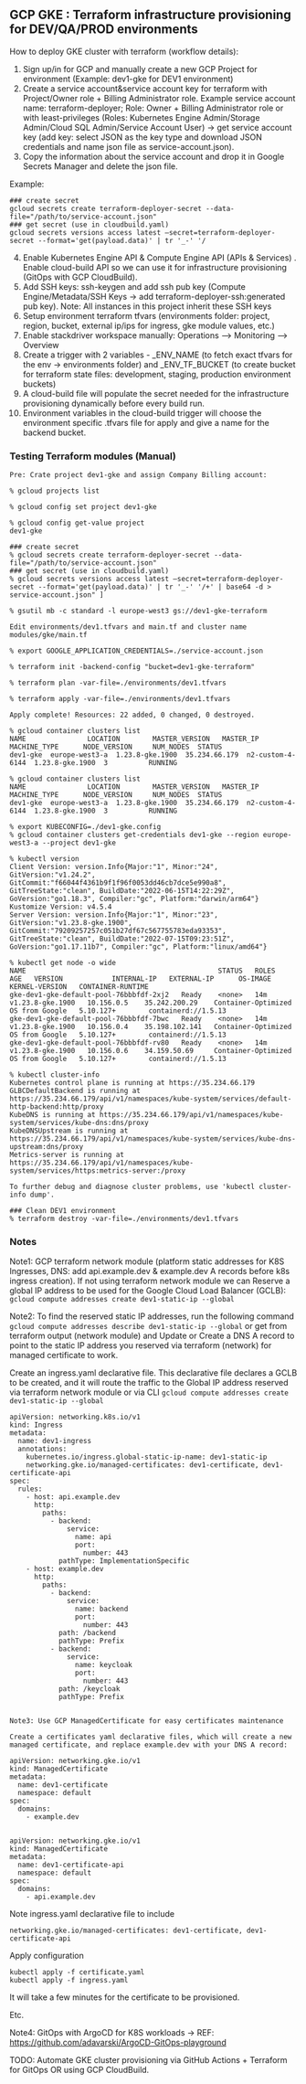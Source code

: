 
## GCP GKE : Terraform infrastructure provisioning for DEV/QA/PROD environments

How to deploy GKE cluster with terraform (workflow details):
1. Sign up/in for GCP and manually create a new GCP Project for environment (Example: dev1-gke for DEV1 environment)
2. Create a service account&service account key for terraform with Project/Owner role + Billing Administrator role. Example service
account name: terraform-deployer; Role: Owner + Billing Administrator role or with least-privileges (Roles: Kubernetes Engine
Admin/Storage Admin/Cloud SQL Admin/Service Account User) -> get service account key (add key: select JSON as the key type and
download JSON credentials and name json file as service-account.json).
3. Copy the information about the service account and drop it in Google Secrets Manager and delete the json file.

Example:
```
### create secret
gcloud secrets create terraform-deployer-secret --data-file="/path/to/service-account.json"
### get secret (use in cloudbuild.yaml)
gcloud secrets versions access latest —secret=terraform-deployer-secret --format='get(payload.data)' | tr '_-' '/
```
4. Enable Kubernetes Engine API & Compute Engine API (APIs & Services) . Enable cloud-build API so we can use it for infrastructure
provisioning (GitOps with GCP CloudBuild).
5. Add SSH keys: ssh-keygen and add ssh pub key (Compute Engine/Metadata/SSH Keys -> add terraform-deployer-ssh:generated pub
key). Note: All instances in this project inherit these SSH keys
6. Setup environment terraform tfvars (environments folder: project, region, bucket, external ip/ips for ingress, gke module values, etc.)
7. Enable stackdriver workspace manually: Operations --> Monitoring --> Overview
8. Create a trigger with 2 variables - _ENV_NAME (to fetch exact tfvars for the env -> environments folder) and _ENV_TF_BUCKET (to
create bucket for terraform state files: development, staging, production environment buckets)
9. A cloud-build file will populate the secret needed for the infrastructure provisioning dynamically before every build run.
10. Environment variables in the cloud-build trigger will choose the environment specific .tfvars file for apply and give a name for the backend
bucket.

### Testing Terraform modules (Manual)

```
Pre: Crate project dev1-gke and assign Company Billing account: 

% gcloud projects list

% gcloud config set project dev1-gke

% gcloud config get-value project
dev1-gke

### create secret
% gcloud secrets create terraform-deployer-secret --data-file="/path/to/service-account.json"
### get secret (use in cloudbuild.yaml)
% gcloud secrets versions access latest —secret=terraform-deployer-secret --format='get(payload.data)' | tr '_-' '/+' | base64 -d > service-account.json" ]

% gsutil mb -c standard -l europe-west3 gs://dev1-gke-terraform

Edit environments/dev1.tfvars and main.tf and cluster name modules/gke/main.tf

% export GOOGLE_APPLICATION_CREDENTIALS=./service-account.json 

% terraform init -backend-config "bucket=dev1-gke-terraform"

% terraform plan -var-file=./environments/dev1.tfvars

% terraform apply -var-file=./environments/dev1.tfvars

Apply complete! Resources: 22 added, 0 changed, 0 destroyed.

% gcloud container clusters list
NAME               LOCATION        MASTER_VERSION   MASTER_IP      MACHINE_TYPE      NODE_VERSION     NUM_NODES  STATUS
dev1-gke  europe-west3-a  1.23.8-gke.1900  35.234.66.179  n2-custom-4-6144  1.23.8-gke.1900  3          RUNNING

% gcloud container clusters list
NAME               LOCATION        MASTER_VERSION   MASTER_IP      MACHINE_TYPE      NODE_VERSION     NUM_NODES  STATUS
dev1-gke  europe-west3-a  1.23.8-gke.1900  35.234.66.179  n2-custom-4-6144  1.23.8-gke.1900  3          RUNNING

% export KUBECONFIG=./dev1-gke.config
% gcloud container clusters get-credentials dev1-gke --region europe-west3-a --project dev1-gke

% kubectl version
Client Version: version.Info{Major:"1", Minor:"24", GitVersion:"v1.24.2", GitCommit:"f66044f4361b9f1f96f0053dd46cb7dce5e990a8", GitTreeState:"clean", BuildDate:"2022-06-15T14:22:29Z", GoVersion:"go1.18.3", Compiler:"gc", Platform:"darwin/arm64"}
Kustomize Version: v4.5.4
Server Version: version.Info{Major:"1", Minor:"23", GitVersion:"v1.23.8-gke.1900", GitCommit:"79209257257c051b27df67c567755783eda93353", GitTreeState:"clean", BuildDate:"2022-07-15T09:23:51Z", GoVersion:"go1.17.11b7", Compiler:"gc", Platform:"linux/amd64"}

% kubectl get node -o wide
NAME                                               STATUS   ROLES    AGE   VERSION            INTERNAL-IP   EXTERNAL-IP      OS-IMAGE                             KERNEL-VERSION   CONTAINER-RUNTIME
gke-dev1-gke-default-pool-76bbbfdf-2xj2   Ready    <none>   14m   v1.23.8-gke.1900   10.156.0.5    35.242.200.29    Container-Optimized OS from Google   5.10.127+        containerd://1.5.13
gke-dev1-gke-default-pool-76bbbfdf-7bwc   Ready    <none>   14m   v1.23.8-gke.1900   10.156.0.4    35.198.102.141   Container-Optimized OS from Google   5.10.127+        containerd://1.5.13
gke-dev1-gke-default-pool-76bbbfdf-rv80   Ready    <none>   14m   v1.23.8-gke.1900   10.156.0.6    34.159.50.69     Container-Optimized OS from Google   5.10.127+        containerd://1.5.13

% kubectl cluster-info    
Kubernetes control plane is running at https://35.234.66.179
GLBCDefaultBackend is running at https://35.234.66.179/api/v1/namespaces/kube-system/services/default-http-backend:http/proxy
KubeDNS is running at https://35.234.66.179/api/v1/namespaces/kube-system/services/kube-dns:dns/proxy
KubeDNSUpstream is running at https://35.234.66.179/api/v1/namespaces/kube-system/services/kube-dns-upstream:dns/proxy
Metrics-server is running at https://35.234.66.179/api/v1/namespaces/kube-system/services/https:metrics-server:/proxy

To further debug and diagnose cluster problems, use 'kubectl cluster-info dump'.

### Clean DEV1 environment
% terraform destroy -var-file=./environments/dev1.tfvars
```
### Notes

Note1: GCP terraform network module (platform static addresses for K8S Ingresses, DNS: add api.example.dev & example.dev A records before k8s ingress creation). If not using terraform network module we can Reserve a global IP address to be used for the Google Cloud Load Balancer (GCLB): `gcloud compute addresses create dev1-static-ip --global`

Note2: To find the reserved static IP addresses, run the following command `gcloud compute addresses describe dev1-static-ip --global` or get from terraform output (network module) and Update or Create a DNS A record to point to the static IP address you reserved via terraform (network) for managed certificate to work.

Create an ingress.yaml declarative file. This declarative file declares a GCLB to be created, and it will route the traffic to the Global IP address reserved via terraform network module or via CLI `gcloud compute addresses create dev1-static-ip --global`
```
apiVersion: networking.k8s.io/v1
kind: Ingress
metadata:
  name: dev1-ingress
  annotations:
    kubernetes.io/ingress.global-static-ip-name: dev1-static-ip
    networking.gke.io/managed-certificates: dev1-certificate, dev1-certificate-api
spec:
  rules:
    - host: api.example.dev
      http:
        paths:
          - backend:
              service:
                name: api
                port:
                  number: 443
            pathType: ImplementationSpecific
    - host: example.dev
      http:
        paths:
          - backend:
              service:
                name: backend
                port:
                  number: 443
            path: /backend
            pathType: Prefix
          - backend:
              service:
                name: keycloak
                port:
                  number: 443
            path: /keycloak
            pathType: Prefix


Note3: Use GCP ManagedCertificate for easy certificates maintenance 

Create a certificates yaml declarative files, which will create a new managed certificate, and replace example.dev with your DNS A record:

apiVersion: networking.gke.io/v1
kind: ManagedCertificate
metadata:
  name: dev1-certificate
  namespace: default
spec:
  domains:
    - example.dev


apiVersion: networking.gke.io/v1
kind: ManagedCertificate
metadata:
  name: dev1-certificate-api
  namespace: default
spec:
  domains:
    - api.example.dev

```
Note ingress.yaml declarative file to include
```
networking.gke.io/managed-certificates: dev1-certificate, dev1-certificate-api
```
Apply configuration
```
kubectl apply -f certificate.yaml
kubectl apply -f ingress.yaml
```

It will take a few minutes for the certificate to be provisioned.

Etc.

Note4: GitOps with ArgoCD for K8S workloads -> REF: https://github.com/adavarski/ArgoCD-GitOps-playground


TODO: Automate GKE cluster provisioning via GitHub Actions + Terraform for GitOps OR using GCP CloudBuild.
